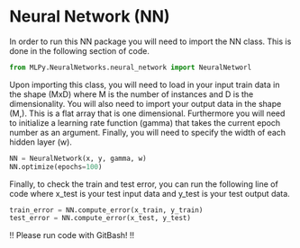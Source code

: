 # Neural Network (NN)

In order to run this NN package you will need to import
the NN class. This is done in the following section of code.

```python
from MLPy.NeuralNetworks.neural_network import NeuralNetworl
```

Upon importing this class, you will need to load in your input train data in the
shape (MxD) where M is the number of instances and D is the dimensionality. You
will also need to import your output data in the shape (M,). This is a flat
array that is one dimensional. Furthermore you will need to initialize a
learning rate function (gamma) that takes the current epoch number as an
argument. Finally, you will need to specify the width of each hidden layer (w). 


```python
NN = NeuralNetwork(x, y, gamma, w)
NN.optimize(epochs=100)
```
Finally, to check the train and test error, you can run the following line of
code where x_test is your test input data and y_test is your test output data.


```python
train_error = NN.compute_error(x_train, y_train)
test_error = NN.compute_error(x_test, y_test)
```
!!
Please run code with GitBash!
!!

